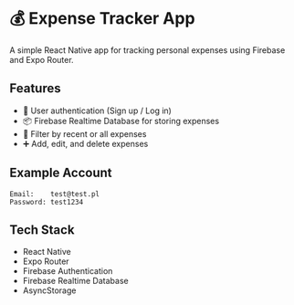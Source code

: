 # 💰 Expense Tracker App

A simple React Native app for tracking personal expenses using Firebase and Expo Router.

## Features

- 🔐 User authentication (Sign up / Log in)
- 📦 Firebase Realtime Database for storing expenses
- 📆 Filter by recent or all expenses
- ➕ Add, edit, and delete expenses

## Example Account

```
Email:    test@test.pl
Password: test1234
```

## Tech Stack

- React Native
- Expo Router
- Firebase Authentication
- Firebase Realtime Database
- AsyncStorage
